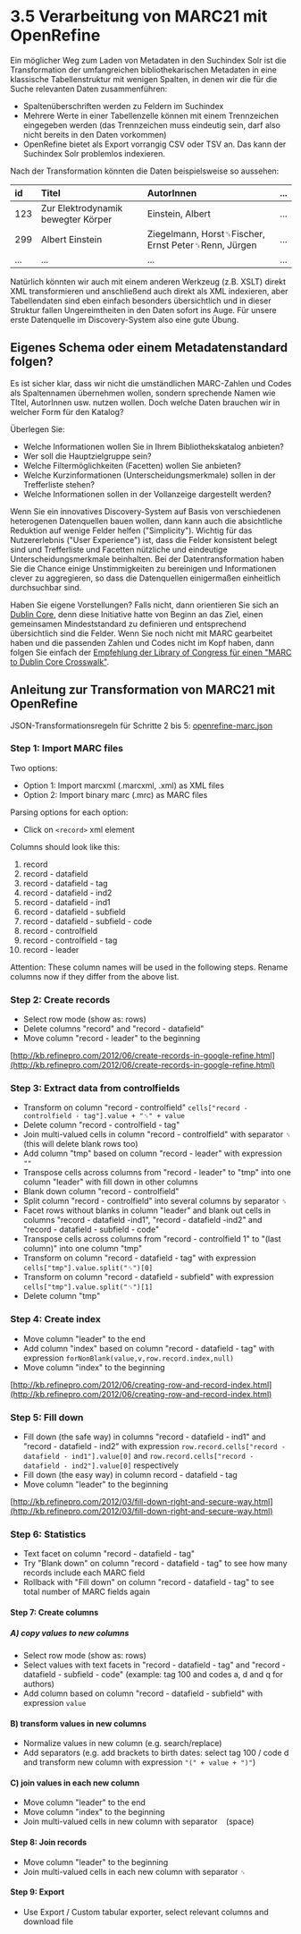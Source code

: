 # 3.5 Verarbeitung von MARC21 mit OpenRefine

Ein möglicher Weg zum Laden von Metadaten in den Suchindex Solr ist die Transformation der umfangreichen bibliothekarischen Metadaten in eine klassische Tabellenstruktur mit wenigen Spalten, in denen wir die für die Suche relevanten Daten zusammenführen:

* Spaltenüberschriften werden zu Feldern im Suchindex
* Mehrere Werte in einer Tabellenzelle können mit einem Trennzeichen eingegeben werden \(das Trennzeichen muss eindeutig sein, darf also nicht bereits in den Daten vorkommen\)
* OpenRefine bietet als Export vorrangig CSV oder TSV an. Das kann der Suchindex Solr problemlos indexieren.

Nach der Transformation könnten die Daten beispielsweise so aussehen:

| id | Titel | AutorInnen | ... |
| :--- | :--- | :--- | :--- |
| 123 | Zur Elektrodynamik bewegter Körper | Einstein, Albert | ... |
| 299 | Albert Einstein | Ziegelmann, Horst␟Fischer, Ernst Peter␟Renn, Jürgen | ... |
| ... | ... | ... | ... |

Natürlich könnten wir auch mit einem anderen Werkzeug \(z.B. XSLT\) direkt XML transformieren und anschließend auch direkt als XML indexieren, aber Tabellendaten sind eben einfach besonders übersichtlich und in dieser Struktur fallen Ungereimtheiten in den Daten sofort ins Auge. Für unsere erste Datenquelle im Discovery-System also eine gute Übung.

## Eigenes Schema oder einem Metadatenstandard folgen?

Es ist sicher klar, dass wir nicht die umständlichen MARC-Zahlen und Codes als Spaltennamen übernehmen wollen, sondern sprechende Namen wie TItel, AutorInnen usw. nutzen wollen. Doch welche Daten brauchen wir in welcher Form für den Katalog?

Überlegen Sie:

* Welche Informationen wollen Sie in Ihrem Bibliothekskatalog anbieten?
* Wer soll die Hauptzielgruppe sein?
* Welche Filtermöglichkeiten \(Facetten\) wollen Sie anbieten?
* Welche Kurzinformationen \(Unterscheidungsmerkmale\) sollen in der Trefferliste stehen?
* Welche Informationen sollen in der Vollanzeige dargestellt werden?

Wenn Sie ein innovatives Discovery-System auf Basis von verschiedenen heterogenen Datenquellen bauen wollen, dann kann auch die absichtliche Reduktion auf wenige Felder helfen \("Simplicity"\). Wichtig für das Nutzererlebnis \("User Experience"\) ist, dass die Felder konsistent belegt sind und Trefferliste und Facetten nützliche und eindeutige Unterscheidungsmerkmale beinhalten. Bei der Datentransformation haben Sie die Chance einige Unstimmigkeiten zu bereinigen und Informationen clever zu aggregieren, so dass die Datenquellen einigermaßen einheitlich durchsuchbar sind.

Haben Sie eigene Vorstellungen? Falls nicht, dann orientieren Sie sich an [Dublin Core](http://dublincore.org/documents/dces/), denn diese Initiative hatte von Beginn an das Ziel, einen gemeinsamen Mindeststandard zu definieren und entsprechend übersichtlich sind die Felder. Wenn Sie noch nicht mit MARC gearbeitet haben und die passenden Zahlen und Codes nicht im Kopf haben, dann folgen Sie einfach der [Empfehlung der Library of Congress für einen "MARC to Dublin Core Crosswalk"](https://www.loc.gov/marc/marc2dc.html).

## Anleitung zur Transformation von MARC21 mit OpenRefine

JSON-Transformationsregeln für Schritte 2 bis 5: [openrefine-marc.json](https://github.com/felixlohmeier/kurs-bibliotheks-und-archivinformatik/blob/master/openrefine/openrefine-marc.json)

### Step 1: Import MARC files

Two options:

* Option 1: Import marcxml \(.marcxml, .xml\) as XML files
* Option 2: Import binary marc \(.mrc\) as MARC files

Parsing options for each option:

* Click on `<record>` xml element

Columns should look like this:

1. record
2. record - datafield
3. record - datafield - tag
4. record - datafield - ind2
5. record - datafield - ind1
6. record - datafield - subfield
7. record - datafield - subfield - code
8. record - controlfield
9. record - controlfield - tag
10. record - leader

Attention: These column names will be used in the following steps. Rename columns now if they differ from the above list.

### Step 2: Create records

* Select row mode \(show as: rows\)
* Delete columns "record" and "record - datafield"
* Move column "record - leader" to the beginning

[http://kb.refinepro.com/2012/06/create-records-in-google-refine.html](http://kb.refinepro.com/2012/06/create-records-in-google-refine.html)

### Step 3: Extract data from controlfields

* Transform on column "record - controlfield" `cells["record - controlfield - tag"].value + "␟" + value`
* Delete column "record - controlfield - tag"
* Join multi-valued cells in column "record - controlfield" with separator `␞` \(this will delete blank rows too\)
* Add column "tmp" based on column "record - leader" with expression `""`
* Transpose cells across columns from "record - leader" to "tmp" into one column "leader" with fill down in other columns
* Blank down column "record - controlfield"
* Split column "record - controlfield" into several columns by separator `␞`
* Facet rows without blanks in column "leader" and blank out cells in columns "record - datafield -ind1", "record - datafield -ind2" and "record - datafield - subfield - code"
* Transpose cells across columns from "record - controlfield 1" to "\(last column\)" into one column "tmp"
* Transform on column "record - datafield - tag" with expression `cells["tmp"].value.split("␟")[0]`
* Transform on column "record - datafield - subfield" with expression `cells["tmp"].value.split("␟")[1]`
* Delete column "tmp"

### Step 4: Create index

* Move column "leader" to the end
* Add column "index" based on column "record - datafield - tag" with expression `forNonBlank(value,v,row.record.index,null)`
* Move column "index" to the beginning

[http://kb.refinepro.com/2012/06/creating-row-and-record-index.html](http://kb.refinepro.com/2012/06/creating-row-and-record-index.html)

### Step 5: Fill down

* Fill down \(the safe way\) in columns "record - datafield - ind1" and "record - datafield - ind2" with expression `row.record.cells["record - datafield - ind1"].value[0]` and `row.record.cells["record - datafield - ind2"].value[0]` respectively
* Fill down \(the easy way\) in column record - datafield - tag
* Move column "leader" to the beginning

[http://kb.refinepro.com/2012/03/fill-down-right-and-secure-way.html](http://kb.refinepro.com/2012/03/fill-down-right-and-secure-way.html)

### Step 6: Statistics

* Text facet on column "record - datafield - tag"
* Try "Blank down" on column "record - datafield - tag" to see how many records include each MARC field
* Rollback with "Fill down" on column "record - datafield - tag" to see total number of MARC fields again

#### Step 7: Create columns

##### A\) copy values to new columns

* Select row mode \(show as: rows\)
* Select values with text facets in "record - datafield - tag" and "record - datafield - subfield - code" \(example: tag 100 and codes a, d and q for authors\)
* Add column based on column "record - datafield - subfield" with expression `value`

#### B\) transform values in new columns

* Normalize values in new column \(e.g. search/replace\)
* Add separators \(e.g. add brackets to birth dates: select tag 100 / code d and transform new column with expression `"(" + value + ")"`\)

#### C\) join values in each new column

* Move column "leader" to the end
* Move column "index" to the beginning
* Join multi-valued cells in new column with separator ` ` \(space\)

#### Step 8: Join records

* Move column "leader" to the beginning
* Join multi-valued cells in each new column with separator `␟`

#### Step 9: Export

* Use Export / Custom tabular exporter, select relevant columns and download file



